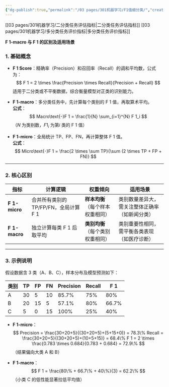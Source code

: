 ```yaml
---
{"dg-publish":true,"permalink":"/03 pages/301机器学习/F1值细分类/","created":"2025-03-04T14:31:48.989+08:00","updated":"2025-03-12T19:55:06.067+08:00"}
---
```


[[03 pages/301机器学习/二分类任务评估指标\|二分类任务评估指标]]
[[03 pages/301机器学习/多分类任务评价指标\|多分类任务评价指标]]


**F 1-macro 与 F 1 的区别及适用场景**

### **1. 基础概念**
- **F 1 Score**：精确率（Precision）和召回率（Recall）的调和平均数，公式为：  
$$
  F 1 = 2 \times \frac{Precision \times Recall}{Precision + Recall}
$$
  适用于二分类或不平衡数据，综合衡量模型对正类的识别能力。

- **F 1-macro**：多分类任务中，先计算每个类别的 F 1 值，再取算术平均。  
  **公式**：  
$$
  Macro\text{-}F 1 = \frac{1}{N} \sum_{i=1}^{N} F 1_i
$$
  （$N$ 为类别数，$F 1_i$ 为第$i$ 类的 F 1 值）

- **F 1-micro**：全局统计 TP、FP、FN，再计算整体 F 1 值。  
  **公式**：  
$$
  Micro\text{-}F 1 = \frac{2 \times \sum TP}{\sum (2 \times TP + FP + FN)}
$$
---

### **2. 核心区别**
| **指标**       | **计算逻辑**                              | **权重倾向**               | **适用场景**                     |
|----------------|-------------------------------------------|---------------------------|---------------------------------|
| **F 1-micro**   | 合并所有类别的 TP/FP/FN，全局计算 F 1         | **样本均衡**（每个样本权重相同） | 类别数量差异大，需关注整体正确率（如新闻分类）|
| **F 1-macro**   | 独立计算每类 F 1 后取平均                     | **类别均衡**（每个类别权重相同） | 类别重要性相同，需平衡各类表现（如医疗诊断）|

---

### **3. 示例说明**
假设数据含 3 类（A、B、C），样本分布及模型预测如下：

| 类别 | TP   | FP   | FN   | Precision | Recall | F 1    |
|------|------|------|------|-----------|--------|-------|
| A    | 30   | 5    | 10   | 85.7%     | 75%    | 80%   |
| B    | 20   | 15   | 5    | 57.1%     | 80%    | 66.7% |
| C    | 5    | 0    | 15   | 100%      | 25%    | 40%   |

- **F 1-micro**：  
$$
  Precision = \frac{30+20+5}{(30+20+5)+(5+15+0)} = 78.3\%  
  Recall = \frac{30+20+5}{(30+20+5)+(10+5+15)} = 68.4\%  
  F 1 = 2 \times \frac{0.783 \times 0.684}{0.783 + 0.684} = 72.9\%
$$
  （结果偏向大类 A 和 B）

- **F 1-macro**：  
$$
  F 1 = \frac{80\% + 66.7\% + 40\%}{3} = 62.2\%
$$
  （小类 C 的低性能显著拉低平均值）


